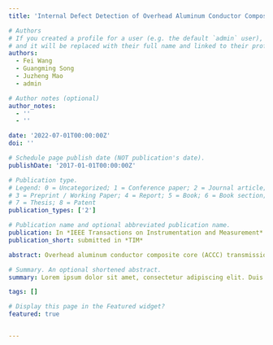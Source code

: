 ```yaml
---
title: 'Internal Defect Detection of Overhead Aluminum Conductor Composite Core Transmission Lines with an Inspection Robot and Computer Vision'

# Authors
# If you created a profile for a user (e.g. the default `admin` user), write the username (folder name) here
# and it will be replaced with their full name and linked to their profile.
authors:
  - Fei Wang
  - Guangming Song
  - Juzheng Mao
  - admin

# Author notes (optional)
author_notes:
  - ''
  - ''

date: '2022-07-01T00:00:00Z'
doi: ''

# Schedule page publish date (NOT publication's date).
publishDate: '2017-01-01T00:00:00Z'

# Publication type.
# Legend: 0 = Uncategorized; 1 = Conference paper; 2 = Journal article;
# 3 = Preprint / Working Paper; 4 = Report; 5 = Book; 6 = Book section;
# 7 = Thesis; 8 = Patent
publication_types: ['2']

# Publication name and optional abbreviated publication name.
publication: In *IEEE Transactions on Instrumentation and Measurement*
publication_short: submitted in *TIM*

abstract: Overhead aluminum conductor composite core (ACCC) transmission lines are applied extensively. However, internal defects of ACCC wires are difficult to be detected, threatening the stability and security of the grid. Thus, a novel automatic detection system using an inspection robot and an object detection model is proposed to solve the problem of detecting internal defects of ACCC wires. Firstly, a new inspection robot with an non-destructive testing (NDT) system consisting of a digital radiography (DR) detection panel and a portable X-ray generator is developed to acquire the X-ray images of ACCC wires. Then, the IN-ACCC dataset is created by acquiring X-ray images of artificial defective ACCC wires and then processing, classifying, and labeling the images. Finally, an anchor-free object detection model named CenterNet-NDT is proposed based on CenterNet. CenterNet-NDT uses the newly proposed CSFPN module for feature fusion. CSFPN is a weighted bi-directional feature pyramid network integrating Convolutional Block Attention Module (CBAM). Compared to CenterNet with different modules, and some state-of-the-art methods, the proposed CenterNet-NDT achieves a greater mAP of 90.23% on the IN-ACCC dataset. The proposed automatic internal defect detection system is verified to be effective and robust by lab experiments and has been repeatedly applied in actual ACCC transmission line inspection tasks to reduce the safety hazards of wire breakage.

# Summary. An optional shortened abstract.
summary: Lorem ipsum dolor sit amet, consectetur adipiscing elit. Duis posuere tellus ac convallis placerat. Proin tincidunt magna sed ex sollicitudin condimentum.

tags: []

# Display this page in the Featured widget?
featured: true


---
```



